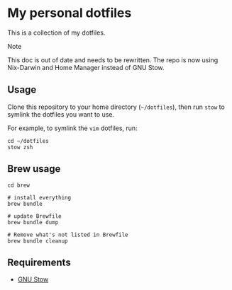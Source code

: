 # My personal dotfiles
This is a collection of my dotfiles.

> [!NOTE]
> This doc is out of date and needs to be rewritten. The repo is now using Nix-Darwin and Home Manager instead of GNU Stow.

## Usage

Clone this repository to your home directory (`~/dotfiles`), then run `stow` to symlink the dotfiles you want to use.

For example, to symlink the `vim` dotfiles, run:

```shell
cd ~/dotfiles
stow zsh
```

## Brew usage

```shell
cd brew

# install everything
brew bundle

# update Brewfile
brew bundle dump

# Remove what's not listed in Brewfile
brew bundle cleanup
```

## Requirements

- [GNU Stow](https://www.gnu.org/software/stow/)
